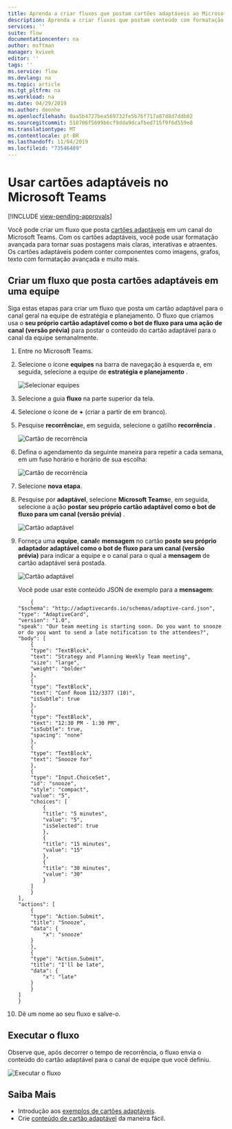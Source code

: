 ```yaml
---
title: Aprenda a criar fluxos que postam cartões adaptáveis ao Microsoft Teams | Microsoft Docs
description: Aprenda a criar fluxos que postam conteúdo com formatação avançada com cartões adaptáveis para o Microsoft Teams.
services: ''
suite: flow
documentationcenter: na
author: msftman
manager: kvivek
editor: ''
tags: ''
ms.service: flow
ms.devlang: na
ms.topic: article
ms.tgt_pltfrm: na
ms.workload: na
ms.date: 04/29/2019
ms.author: deonhe
ms.openlocfilehash: 0aa5b4727bea569732fe5b76f717a87d8d7ddb02
ms.sourcegitcommit: 510706f5699b6cf9dda9dcafbed715f9f6d559e8
ms.translationtype: MT
ms.contentlocale: pt-BR
ms.lasthandoff: 11/04/2019
ms.locfileid: "73546489"
---
```

<!--from editor: I notice that adaptive cards is capitalized on the page opened by the link in the first paragraph. But the screenshots in this file don't show it being capitalized. So I'm unsure if it should change.-->


# <a name="use-adaptive-cards-in-microsoft-teams"></a>Usar cartões adaptáveis no Microsoft Teams
[!INCLUDE [view-pending-approvals](includes/cc-rebrand.md)]

Você pode criar um fluxo que posta [cartões adaptáveis](https://adaptivecards.io) em um canal do Microsoft Teams. Com os cartões adaptáveis, você pode usar formatação avançada para tornar suas postagens mais claras, interativas e atraentes. Os cartões adaptáveis podem conter componentes como imagens, grafos, texto com formatação avançada e muito mais.

## <a name="create-a-flow-that-posts-adaptive-cards-to-a-team"></a>Criar um fluxo que posta cartões adaptáveis em uma equipe

Siga estas etapas para criar um fluxo que posta um cartão adaptável para o canal geral na equipe de estratégia e planejamento. O fluxo que criamos usa o **seu próprio cartão adaptável como o bot de fluxo para uma ação de canal (versão prévia)** para postar o conteúdo do cartão adaptável para o canal da equipe semanalmente.

1. Entre no Microsoft Teams.
1. Selecione o ícone **equipes** na barra de navegação à esquerda e, em seguida, selecione a equipe de **estratégia e planejamento** .

    ![Selecionar equipes](media/create-adaptive-cards-teams/select-teams-team.png)

1. Selecione a guia **fluxo** na parte superior da tela.
1. Selecione o ícone de **+** (criar a partir de em branco).
1. Pesquise **recorrência**e, em seguida, selecione o gatilho **recorrência** .

    ![Cartão de recorrência](media/create-adaptive-cards-teams/select-recurrence.png)

1. Defina o agendamento da seguinte maneira para repetir a cada semana, em um fuso horário e horário de sua escolha:
    
    ![Cartão de recorrência](media/create-adaptive-cards-teams/recurrence-card.png)
    
1. Selecione **nova etapa**.
1. Pesquise por **adaptável**, selecione **Microsoft Teams**e, em seguida, selecione a ação **postar seu próprio cartão adaptável como o bot de fluxo para um canal (versão prévia)** .

   ![Cartão adaptável](media/create-adaptive-cards-teams/select-adaptive-post-message-action.png)

1. Forneça uma **equipe**, **canal**e **mensagem** no cartão **poste seu próprio adaptador adaptável como o bot de fluxo para um canal (versão prévia)** para indicar a equipe e o canal para o qual a **mensagem** de cartão adaptável será postada.

   ![Cartão adaptável](media/create-adaptive-cards-teams/adaptive-card-message.png)

   Você pode usar este conteúdo JSON de exemplo para a **mensagem**:

    ````
        {
    "$schema": "http://adaptivecards.io/schemas/adaptive-card.json",
    "type": "AdaptiveCard",
    "version": "1.0",
    "speak": "Our team meeting is starting soon. Do you want to snooze  or do you want to send a late notification to the attendees?",
    "body": [
        {
        "type": "TextBlock",
        "text": "Strategy and Planning Weekly Team meeting",
        "size": "large",
        "weight": "bolder"
        },
        {
        "type": "TextBlock",
        "text": "Conf Room 112/3377 (10)",
        "isSubtle": true
        },
        {
        "type": "TextBlock",
        "text": "12:30 PM - 1:30 PM",
        "isSubtle": true,
        "spacing": "none"
        },
        {
        "type": "TextBlock",
        "text": "Snooze for"
        },
        {
        "type": "Input.ChoiceSet",
        "id": "snooze",
        "style": "compact",
        "value": "5",
        "choices": [
            {
            "title": "5 minutes",
            "value": "5",
            "isSelected": true
            },
            {
            "title": "15 minutes",
            "value": "15"
            },
            {
            "title": "30 minutes",
            "value": "30"
            }
        ]
        }
    ],
    "actions": [
        {
        "type": "Action.Submit",
        "title": "Snooze",
        "data": {
            "x": "snooze"
        }
        },
        {
        "type": "Action.Submit",
        "title": "I'll be late",
        "data": {
            "x": "late"
        }
        }
    ]
    }
    ````


1. Dê um nome ao seu fluxo e salve-o.


## <a name="run-the-flow"></a>Executar o fluxo

Observe que, após decorrer o tempo de recorrência, o fluxo envia o conteúdo do cartão adaptável para o canal de equipe que você definiu.

![Executar o fluxo](media/create-adaptive-cards-teams/flow-run-result.png)

## <a name="learn-more"></a>Saiba Mais

- Introdução aos [exemplos de cartões adaptáveis](https://adaptivecards.io/samples/).
- Crie [conteúdo de cartão adaptável](https://adaptivecards.io) da maneira fácil.



